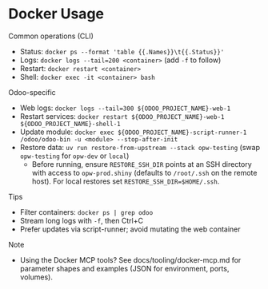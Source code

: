 # Docker Usage

Common operations (CLI)

- Status: `docker ps --format 'table {{.Names}}\t{{.Status}}'`
- Logs: `docker logs --tail=200 <container>` (add `-f` to follow)
- Restart: `docker restart <container>`
- Shell: `docker exec -it <container> bash`

Odoo-specific

- Web logs: `docker logs --tail=300 ${ODOO_PROJECT_NAME}-web-1`
- Restart services: `docker restart ${ODOO_PROJECT_NAME}-web-1 ${ODOO_PROJECT_NAME}-shell-1`
- Update module: `docker exec ${ODOO_PROJECT_NAME}-script-runner-1 /odoo/odoo-bin -u <module> --stop-after-init`
- Restore data: `uv run restore-from-upstream --stack opw-testing` (swap `opw-testing` for `opw-dev` or `local`)
    - Before running, ensure `RESTORE_SSH_DIR` points at an SSH directory with access to `opw-prod.shiny` (defaults to
      `/root/.ssh` on the remote host). For local restores set `RESTORE_SSH_DIR=$HOME/.ssh`.

Tips

- Filter containers: `docker ps | grep odoo`
- Stream long logs with `-f`, then Ctrl+C
- Prefer updates via script-runner; avoid mutating the web container

Note

- Using the Docker MCP tools? See docs/tooling/docker-mcp.md for parameter shapes and examples (JSON for environment,
  ports, volumes).
